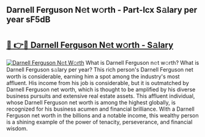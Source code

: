 ## Darnell Ferguson N𝚎t w𝚘rth - Part-lcx S𝚊lary per year sF5dB

# <h2><a href="http://gc1v6lo.nevu.top/?p=Darnell+Ferguson">🔗 👉🔴 Darnell Ferguson N𝚎t w𝚘rth - S𝚊lary</a></h2>

[![Darnell Ferguson N𝚎t W𝚘rth](https://i.imgur.com/Oavwk0R.jpeg)](http://gc1v6lo.nevu.top/?p=Darnell+Ferguson)
What is Darnell Ferguson n𝚎t w𝚘rth? What is Darnell Ferguson s𝚊lary per year?
This rich person's Darnell Ferguson net worth is considerable, earning him a spot among the industry's most affluent. His income from his job is considerable, but it is outmatched by Darnell Ferguson net worth, which is thought to be amplified by his diverse business pursuits and extensive real estate assets. This affluent individual, whose Darnell Ferguson net worth is among the highest globally, is recognized for his business acumen and financial brilliance. With a Darnell Ferguson net worth in the billions and a notable income, this wealthy person is a shining example of the power of tenacity, perseverance, and financial wisdom.

